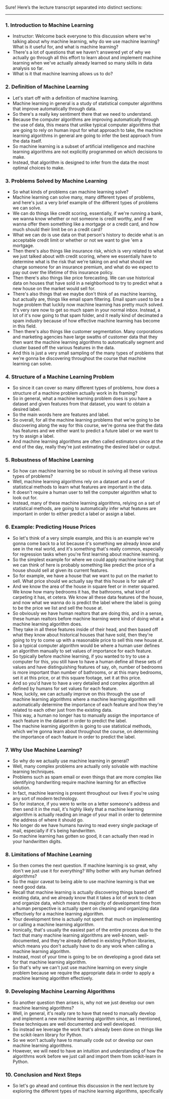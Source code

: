 Sure! Here’s the lecture transcript separated into distinct sections:

---

### 1. Introduction to Machine Learning
- Instructor: Welcome back everyone to this discussion where we're talking about why machine learning, why do we use machine learning? What is it useful for, and what is machine learning?
- There's a lot of questions that we haven't answered yet of why we actually go through all this effort to learn about and implement machine learning when we've actually already learned so many skills in data analysis so far.
- What is it that machine learning allows us to do?

### 2. Definition of Machine Learning
- Let's start off with a definition of machine learning.
- Machine learning in general is a study of statistical computer algorithms that improve automatically through data.
- So there's a really key sentiment there that we need to understand.
- Because the computer algorithms are improving automatically through the use of data, this means that unlike typical computer algorithms that are going to rely on human input for what approach to take, the machine learning algorithms in general are going to infer the best approach from the data itself.
- So machine learning is a subset of artificial intelligence and machine learning algorithms are not explicitly programmed on which decisions to make.
- Instead, that algorithm is designed to infer from the data the most optimal choices to make.

### 3. Problems Solved by Machine Learning
- So what kinds of problems can machine learning solve?
- Machine learning can solve many, many different types of problems, and here's just a very brief example of the different types of problems we can solve.
- We can do things like credit scoring, essentially, if we're running a bank, we wanna know whether or not someone is credit worthy, and if we wanna offer them something like a mortgage or a credit card, and how much should their limit be on a credit card?
- What we can do is use data on that person's history to decide what is an acceptable credit limit or whether or not we want to give 'em a mortgage.
- Then there's also things like insurance risk, which is very related to what we just talked about with credit scoring, where we essentially have to determine what is the risk that we're taking on and what should we charge someone for an insurance premium, and what do we expect to pay out over the lifetime of this insurance policy.
- Then there's also things like price forecasting. We can use historical data on houses that have sold in a neighborhood to try to predict what a new house on the market would sell for.
- There's also things that we maybe don't think of as machine learning, but actually are, things like email spam filtering. Email spam used to be a huge problem that luckily now machine learning has pretty much solved. It's very rare now to get so much spam in your normal inbox. Instead, a lot of it's now going to that spam folder, and it really kind of decimated a spam industry because of how effective machine learning has become in this field.
- Then there's also things like customer segmentation. Many corporations and marketing agencies have large swaths of customer data that they then want the machine learning algorithms to automatically segment and cluster based off the various features in the data.
- And this is just a very small sampling of the many types of problems that we're gonna be discovering throughout the course that machine learning can solve.

### 4. Structure of a Machine Learning Problem
- So since it can cover so many different types of problems, how does a structure of a machine problem actually work in its framing?
- So in general, what a machine learning problem does is you have a dataset and given features from that dataset, you want to obtain a desired label.
- So the main words here are features and label.
- So overall, for all the machine learning problems that we're going to be discovering along the way for this course, we're gonna see that the data has features and we either want to predict a future label or we want to try to assign a label.
- And machine learning algorithms are often called estimators since at the end of the day, really they're just estimating the desired label or output.

### 5. Robustness of Machine Learning
- So how can machine learning be so robust in solving all these various types of problems?
- Well, machine learning algorithms rely on a dataset and a set of statistical methods to learn what features are important in the data.
- It doesn't require a human user to tell the computer algorithm what to look out for.
- Instead, many of these machine learning algorithms, relying on a set of statistical methods, are going to automatically infer what features are important in order to either predict a label or assign a label.

### 6. Example: Predicting House Prices
- So let's think of a very simple example, and this is an example we're gonna come back to a lot because it's something we already know and see in the real world, and it's something that's really common, especially for regression tasks when you're first learning about machine learning.
- So the simplest example for where we could apply machine learning that we can think of here is probably something like predict the price of a house should sell at given its current features.
- So for example, we have a house that we want to put on the market to sell. What price should we actually say that this house is for sale at?
- And we know the area of the house in square feet or in meter squared. We know how many bedrooms it has, the bathrooms, what kind of carpeting it has, et cetera. We know all these data features of the house, and now what we wanna do is predict the label where the label is going to be the price we list and sell the house at.
- So obviously we have human realtors that are doing this, and in a sense, these human realtors before machine learning were kind of doing what a machine learning algorithm does.
- They take in all these features inside of their head, and then based off what they know about historical houses that have sold, then they're going to try to come up with a reasonable price to sell this new house at.
- So a typical computer algorithm would be where a human user defines an algorithm manually to set values of importance for each feature.
- So typically before machine learning, if you wanted to try to use a computer for this, you still have to have a human define all these sets of values and have distinguishing features of say, oh, number of bedrooms is more important than number of bathrooms, or at this many bedrooms, set it at this price, or at this square footage, set it at this price.
- And so you'd have to have a very detailed and complex algorithm all defined by humans for set values for each feature.
- Now, luckily, we can actually improve on this through the use of machine learning algorithms where a machine learning algorithm will automatically determine the importance of each feature and how they're related to each other just from the existing data.
- This way, a human no longer has to manually assign the importance of each feature in the dataset in order to predict the label.
- The machine learning algorithm is going to use statistical methods, which we're gonna learn about throughout the course, on determining the importance of each feature in order to predict the label.

### 7. Why Use Machine Learning?
- So why do we actually use machine learning in general?
- Well, many complex problems are actually only solvable with machine learning techniques.
- Problems such as spam email or even things that are more complex like identifying handwriting require machine learning for an effective solution.
- In fact, machine learning is present throughout our lives if you're using any sort of modern technology.
- So for instance, if you were to write on a letter someone's address and then send it in the mail, it's highly likely that a machine learning algorithm is actually reading an image of your mail in order to determine the address of where it should go.
- No longer do we have humans having to read every single package of mail, especially if it's being handwritten.
- So machine learning has gotten so good, it can actually then read in your handwritten digits.

### 8. Limitations of Machine Learning
- So then comes the next question. If machine learning is so great, why don't we just use it for everything? Why bother with any human defined algorithms?
- So the major caveat to being able to use machine learning is that we need good data.
- Recall that machine learning is actually discovering things based off existing data, and we already know that it takes a lot of work to clean and organize data, which means the majority of development time from a human perspective is actually spent on cleaning and organizing data effectively for a machine learning algorithm.
- Your development time is actually not spent that much on implementing or calling a machine learning algorithm.
- Ironically, that's usually the easiest part of the entire process due to the fact that many machine learning algorithms are well-known, well-documented, and they're already defined in existing Python libraries, which means you don't actually have to do any work when calling a machine learning algorithm.
- Instead, most of your time is going to be on developing a good data set for that machine learning algorithm.
- So that's why we can't just use machine learning on every single problem because we require the appropriate data in order to apply a machine learning algorithm effectively.

### 9. Developing Machine Learning Algorithms
- So another question then arises is, why not we just develop our own machine learning algorithms?
- Well, in general, it's really rare to have that need to manually develop and implement a new machine learning algorithm since, as I mentioned, these techniques are well documented and well developed.
- So instead we leverage the work that's already been done on things like the scikit-learn library for Python.
- So we won't actually have to manually code out or develop our own machine learning algorithms.
- However, we will need to have an intuition and understanding of how the algorithms work before we just call and import them from scikit-learn in Python.

### 10. Conclusion and Next Steps
- So let's go ahead and continue this discussion in the next lecture by exploring the different types of machine learning algorithms, specifically